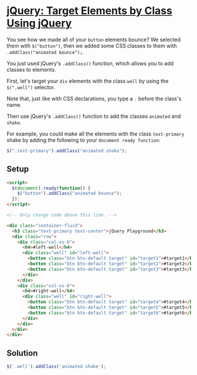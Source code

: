 # [jQuery: Target Elements by Class Using jQuery](https://learn.freecodecamp.org/front-end-libraries/jquery/target-elements-by-class-using-jquery)

You see how we made all of your `button` elements bounce? We selected them with `$("button")`, then we added some CSS classes to them with `.addClass("animated bounce");`.

You just used jQuery's `.addClass()` function, which allows you to add classes to elements.

First, let's target your `div` elements with the class `well` by using the `$(".well")` selector.

Note that, just like with CSS declarations, you type a `.` before the class's name.

Then use jQuery's `.addClass()` function to add the classes `animated` and `shake`.

For example, you could make all the elements with the class `text-primary` shake by adding the following to your `document ready function`:

```js
$(".text-primary").addClass("animated shake");
```

## Setup
```html
<script>
  $(document).ready(function() {
    $("button").addClass("animated bounce");
  });
</script>

<!-- Only change code above this line. -->

<div class="container-fluid">
  <h3 class="text-primary text-center">jQuery Playground</h3>
  <div class="row">
    <div class="col-xs-6">
      <h4>#left-well</h4>
      <div class="well" id="left-well">
        <button class="btn btn-default target" id="target1">#target1</button>
        <button class="btn btn-default target" id="target2">#target2</button>
        <button class="btn btn-default target" id="target3">#target3</button>
      </div>
    </div>
    <div class="col-xs-6">
      <h4>#right-well</h4>
      <div class="well" id="right-well">
        <button class="btn btn-default target" id="target4">#target4</button>
        <button class="btn btn-default target" id="target5">#target5</button>
        <button class="btn btn-default target" id="target6">#target6</button>
      </div>
    </div>
  </div>
</div>
```

## Solution
```js
$('.well').addClass('animated shake');
```